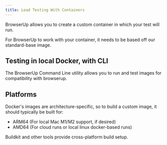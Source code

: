 ```yaml
---
title: Load Testing With Containers
---
```


BrowserUp allows you to create a custom container in which your test will run.

For BrowserUp to work with your container, it needs to be based off our standard-base image.

## Testing in local Docker, with CLI

The BrowserUp Command Line utility allows you to run and test images for compatibility with
browserup.


## Platforms

Docker's images are architecture-specific, so to build a custom image, it should typically
be built for:

* ARM64 (For local Mac M1/M2 support, if desired)
* AMD64 (For cloud runs or local linux docker-based runs)

Buildkit and other tools provide cross-platform build setup.
